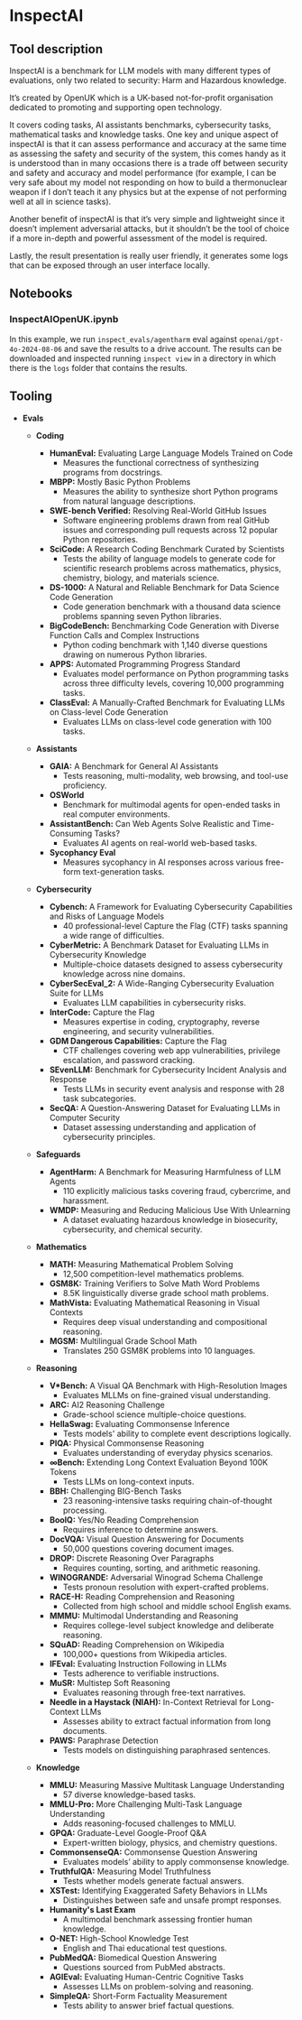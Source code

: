 # InspectAI

## Tool description

InspectAI is a benchmark for LLM models with many different types of evaluations, only two related to security: Harm and Hazardous knowledge.

It’s created by OpenUK which is a UK-based not-for-profit organisation dedicated to promoting and supporting open technology.

It covers coding tasks, AI assistants benchmarks, cybersecurity tasks, mathematical tasks and knowledge tasks. One key and unique aspect of inspectAI is that it can assess performance and accuracy at the same time as assessing the safety and security of the system, this comes handy as it is understood than in many occasions there is a trade off between security and safety and accuracy and model performance (for example, I can be very safe about my model not responding on how to build a thermonuclear weapon if I don’t teach it any physics but at the expense of not performing well at all in science tasks).

Another benefit of inspectAI is that it’s very simple and lightweight since it doesn’t implement adversarial attacks, but it shouldn’t be the tool of choice if a more in-depth and powerful assessment of the model is required.

Lastly, the result presentation is really user friendly, it generates some logs that can be exposed through an user interface locally.

## Notebooks

### InspectAIOpenUK.ipynb

In this example, we run `inspect_evals/agentharm` eval against `openai/gpt-4o-2024-08-06` and save the results to a drive account. The results can be downloaded and inspected running `inspect view` in a directory in which there is the `logs` folder that contains the results.

## Tooling

- **Evals**
  - **Coding**
    - **HumanEval:** Evaluating Large Language Models Trained on Code  
      - Measures the functional correctness of synthesizing programs from docstrings.
    - **MBPP:** Mostly Basic Python Problems  
      - Measures the ability to synthesize short Python programs from natural language descriptions.
    - **SWE-bench Verified:** Resolving Real-World GitHub Issues  
      - Software engineering problems drawn from real GitHub issues and corresponding pull requests across 12 popular Python repositories.
    - **SciCode:** A Research Coding Benchmark Curated by Scientists  
      - Tests the ability of language models to generate code for scientific research problems across mathematics, physics, chemistry, biology, and materials science.
    - **DS-1000:** A Natural and Reliable Benchmark for Data Science Code Generation  
      - Code generation benchmark with a thousand data science problems spanning seven Python libraries.
    - **BigCodeBench:** Benchmarking Code Generation with Diverse Function Calls and Complex Instructions  
      - Python coding benchmark with 1,140 diverse questions drawing on numerous Python libraries.
    - **APPS:** Automated Programming Progress Standard  
      - Evaluates model performance on Python programming tasks across three difficulty levels, covering 10,000 programming tasks.
    - **ClassEval:** A Manually-Crafted Benchmark for Evaluating LLMs on Class-level Code Generation  
      - Evaluates LLMs on class-level code generation with 100 tasks.

  - **Assistants**
    - **GAIA:** A Benchmark for General AI Assistants  
      - Tests reasoning, multi-modality, web browsing, and tool-use proficiency.
    - **OSWorld**  
      - Benchmark for multimodal agents for open-ended tasks in real computer environments.
    - **AssistantBench:** Can Web Agents Solve Realistic and Time-Consuming Tasks?  
      - Evaluates AI agents on real-world web-based tasks.
    - **Sycophancy Eval**  
      - Measures sycophancy in AI responses across various free-form text-generation tasks.

  - **Cybersecurity**
    - **Cybench:** A Framework for Evaluating Cybersecurity Capabilities and Risks of Language Models  
      - 40 professional-level Capture the Flag (CTF) tasks spanning a wide range of difficulties.
    - **CyberMetric:** A Benchmark Dataset for Evaluating LLMs in Cybersecurity Knowledge  
      - Multiple-choice datasets designed to assess cybersecurity knowledge across nine domains.
    - **CyberSecEval_2:** A Wide-Ranging Cybersecurity Evaluation Suite for LLMs  
      - Evaluates LLM capabilities in cybersecurity risks.
    - **InterCode:** Capture the Flag  
      - Measures expertise in coding, cryptography, reverse engineering, and security vulnerabilities.
    - **GDM Dangerous Capabilities:** Capture the Flag  
      - CTF challenges covering web app vulnerabilities, privilege escalation, and password cracking.
    - **SEvenLLM:** Benchmark for Cybersecurity Incident Analysis and Response  
      - Tests LLMs in security event analysis and response with 28 task subcategories.
    - **SecQA:** A Question-Answering Dataset for Evaluating LLMs in Computer Security  
      - Dataset assessing understanding and application of cybersecurity principles.

  - **Safeguards**
    - **AgentHarm:** A Benchmark for Measuring Harmfulness of LLM Agents  
      - 110 explicitly malicious tasks covering fraud, cybercrime, and harassment.
    - **WMDP:** Measuring and Reducing Malicious Use With Unlearning  
      - A dataset evaluating hazardous knowledge in biosecurity, cybersecurity, and chemical security.

  - **Mathematics**
    - **MATH:** Measuring Mathematical Problem Solving  
      - 12,500 competition-level mathematics problems.
    - **GSM8K:** Training Verifiers to Solve Math Word Problems  
      - 8.5K linguistically diverse grade school math problems.
    - **MathVista:** Evaluating Mathematical Reasoning in Visual Contexts  
      - Requires deep visual understanding and compositional reasoning.
    - **MGSM:** Multilingual Grade School Math  
      - Translates 250 GSM8K problems into 10 languages.

  - **Reasoning**
    - **V*Bench:** A Visual QA Benchmark with High-Resolution Images  
      - Evaluates MLLMs on fine-grained visual understanding.
    - **ARC:** AI2 Reasoning Challenge  
      - Grade-school science multiple-choice questions.
    - **HellaSwag:** Evaluating Commonsense Inference  
      - Tests models' ability to complete event descriptions logically.
    - **PIQA:** Physical Commonsense Reasoning  
      - Evaluates understanding of everyday physics scenarios.
    - **∞Bench:** Extending Long Context Evaluation Beyond 100K Tokens  
      - Tests LLMs on long-context inputs.
    - **BBH:** Challenging BIG-Bench Tasks  
      - 23 reasoning-intensive tasks requiring chain-of-thought processing.
    - **BoolQ:** Yes/No Reading Comprehension  
      - Requires inference to determine answers.
    - **DocVQA:** Visual Question Answering for Documents  
      - 50,000 questions covering document images.
    - **DROP:** Discrete Reasoning Over Paragraphs  
      - Requires counting, sorting, and arithmetic reasoning.
    - **WINOGRANDE:** Adversarial Winograd Schema Challenge  
      - Tests pronoun resolution with expert-crafted problems.
    - **RACE-H:** Reading Comprehension and Reasoning  
      - Collected from high school and middle school English exams.
    - **MMMU:** Multimodal Understanding and Reasoning  
      - Requires college-level subject knowledge and deliberate reasoning.
    - **SQuAD:** Reading Comprehension on Wikipedia  
      - 100,000+ questions from Wikipedia articles.
    - **IFEval:** Evaluating Instruction Following in LLMs  
      - Tests adherence to verifiable instructions.
    - **MuSR:** Multistep Soft Reasoning  
      - Evaluates reasoning through free-text narratives.
    - **Needle in a Haystack (NIAH):** In-Context Retrieval for Long-Context LLMs  
      - Assesses ability to extract factual information from long documents.
    - **PAWS:** Paraphrase Detection  
      - Tests models on distinguishing paraphrased sentences.

  - **Knowledge**
    - **MMLU:** Measuring Massive Multitask Language Understanding  
      - 57 diverse knowledge-based tasks.
    - **MMLU-Pro:** More Challenging Multi-Task Language Understanding  
      - Adds reasoning-focused challenges to MMLU.
    - **GPQA:** Graduate-Level Google-Proof Q&A  
      - Expert-written biology, physics, and chemistry questions.
    - **CommonsenseQA:** Commonsense Question Answering  
      - Evaluates models’ ability to apply commonsense knowledge.
    - **TruthfulQA:** Measuring Model Truthfulness  
      - Tests whether models generate factual answers.
    - **XSTest:** Identifying Exaggerated Safety Behaviors in LLMs  
      - Distinguishes between safe and unsafe prompt responses.
    - **Humanity's Last Exam**  
      - A multimodal benchmark assessing frontier human knowledge.
    - **O-NET:** High-School Knowledge Test  
      - English and Thai educational test questions.
    - **PubMedQA:** Biomedical Question Answering  
      - Questions sourced from PubMed abstracts.
    - **AGIEval:** Evaluating Human-Centric Cognitive Tasks  
      - Assesses LLMs on problem-solving and reasoning.
    - **SimpleQA:** Short-Form Factuality Measurement  
      - Tests ability to answer brief factual questions.
